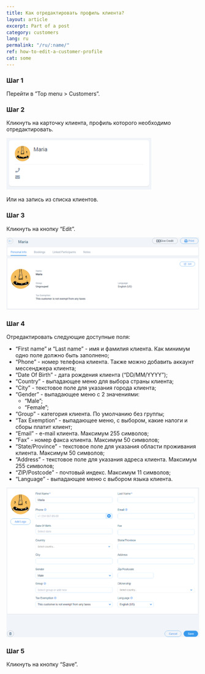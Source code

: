 ```yaml
---
title: Как отредактировать профиль клиента?
layout: article
excerpt: Part of a post
category: customers
lang: ru
permalink: "/ru/:name/"
ref: how-to-edit-a-customer-profile
cat: some
---
```


### **Шаг 1**

Перейти в ”Top menu > Customers”.

### **Шаг 2**

Кликнуть на карточку клиента, профиль которого необходимо отредактировать.

![How_to_edit_a_customer1](/assets/images/how_to_edit_a_customer1.png)

Или на запись из списка клиентов.

### **Шаг 3**

Кликнуть на кнопку “Edit”.

![How_to_edit_a_customer2](/assets/images/how_to_edit_a_customer2.png)

### **Шаг 4**

Отредактировать следующие доступные поля:
- “First name” и “Last name” - имя и фамилия клиента. Как минимум одно поле должно быть заполнено;
- “Phone” - номер телефона клиента. Также можно добавить аккаунт мессенджера клиента;
- “Date Of Birth” - дата рождения клиента (“DD/MM/YYYY”);
- “Country” - выпадающее меню для выбора страны клиента;
- “City” - текстовое поле для указания города клиента;
- “Gender” - выпадающее меню с 2 значениями:
	- “Male”;
	- “Female”;
- “Group” - категория клиента. По умолчанию без группы;
- “Tax Exemption” - выпадающее меню, с выбором, какие налоги и сборы платит клиент;
- “Email” - e-mail клиента. Максимум 255 символов;
- “Fax” - номер факса клиента. Максимум 50 символов;
- “State/Province” - текстовое поле для указания области проживания клиента. Максимум 50 символов;
- “Address” - текстовое поле для указания адреса клиента. Максимум 255 символов;
- “ZIP/Postcode” - почтовый индекс. Максимум 11 символов;
- “Language” -  выпадающее меню с выбором языка клиента.

![How_to_edit_a_customer3](/assets/images/how_to_edit_a_customer3.png)

### **Шаг 5**

Кликнуть на кнопку “Save”.


